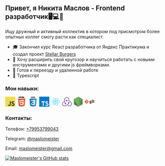 ## Привет, я Никита Маслов - Frontend разработчик🖥💻📱

Ищу дружный и активный коллектив в котором под присмотром более опытных коллег смогу расти как специалист. 

* 🎓 Закончил курс React разработчика от Яндекс Практикума и создал проект [Stellar Burgers](https://github.com/maslomeister/react-burger)
* 🧠 Хочу расширить свой кругозор и научиться работать с новыми инструментами и другими js фреймворками.
* 🎿 Готов к переезду и удаленной работе
* 💜 Typescript

### Мои навыки:

<p float="left">
<img height="32" alt="javascript" src="https://raw.githubusercontent.com/github/explore/80688e429a7d4ef2fca1e82350fe8e3517d3494d/topics/javascript/javascript.png">
<img height="32" alt="html" src="https://raw.githubusercontent.com/github/explore/80688e429a7d4ef2fca1e82350fe8e3517d3494d/topics/html/html.png">
<img height="32" alt="css" src="https://raw.githubusercontent.com/github/explore/80688e429a7d4ef2fca1e82350fe8e3517d3494d/topics/css/css.png">
<img height="32" alt="typescript" src="https://raw.githubusercontent.com/github/explore/80688e429a7d4ef2fca1e82350fe8e3517d3494d/topics/typescript/typescript.png">
<img height="32" alt="react" src="https://raw.githubusercontent.com/github/explore/80688e429a7d4ef2fca1e82350fe8e3517d3494d/topics/react/react.png">
<img height="32" alt="redux" src="https://raw.githubusercontent.com/github/explore/80688e429a7d4ef2fca1e82350fe8e3517d3494d/topics/redux/redux.png">
<img height="32" alt="nodejs" src="https://raw.githubusercontent.com/github/explore/80688e429a7d4ef2fca1e82350fe8e3517d3494d/topics/nodejs/nodejs.png">
<img height="32" alt="nodejs" src="https://raw.githubusercontent.com/github/explore/80688e429a7d4ef2fca1e82350fe8e3517d3494d/topics/git/git.png">
</p>

### Контакты:

Телефон: [+79953799043](https://tel:+79953799043) 

Telegram: [@maslomeister](https://t.me/maslomeister)

Email: [maslomeister@gmail.com](https://mailto:maslomeister@gmail.com)


[![Maslomeister's GitHub stats](https://github-readme-stats.vercel.app/api?username=maslomeister&show_icons=true&theme=radical)](https://github.com/anuraghazra/github-readme-stats)
